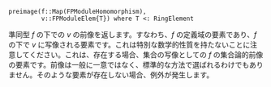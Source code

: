 ```
preimage(f::Map(FPModuleHomomorphism),
         v::FPModuleElem{T}) where T <: RingElement
```

準同型 $f$ の下での $v$ の前像を返します。すなわち、$f$ の定義域の要素であり、$f$ の下で $v$ に写像される要素です。これは特別な数学的性質を持たないことに注意してください。これは、存在する場合、集合の写像としての $f$ の集合論的前像の要素です。前像は一般に一意ではなく、標準的な方法で選ばれるわけでもありません。そのような要素が存在しない場合、例外が発生します。
